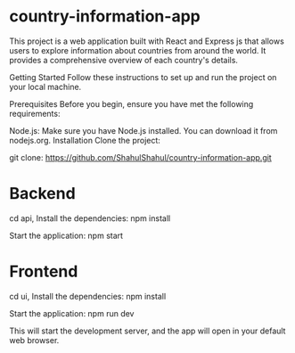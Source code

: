 # country-information-app

This project is a web application built with React and Express js that allows users to explore information about countries from around the world. It provides a comprehensive overview of each country's details.

Getting Started
Follow these instructions to set up and run the project on your local machine.

Prerequisites
Before you begin, ensure you have met the following requirements:

Node.js: Make sure you have Node.js installed. You can download it from nodejs.org.
Installation
Clone the project:

git clone: https://github.com/ShahulShahul/country-information-app.git

# Backend
cd api, 
Install the dependencies:
npm install

Start the application:
npm start

# Frontend
cd ui,
Install the dependencies:
npm install

Start the application:
npm run dev

This will start the development server, and the app will open in your default web browser.
